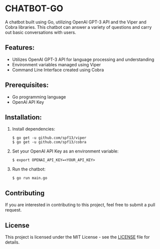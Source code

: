 # CHATBOT-GO

A chatbot built using Go, utilizing OpenAI GPT-3 API and the Viper and Cobra libraries. This chatbot can answer a variety of questions and carry out basic conversations with users.

## Features:
- Utilizes OpenAI GPT-3 API for language processing and understanding
- Environment variables managed using Viper
- Command Line Interface created using Cobra

## Prerequisites:
- Go programming language
- OpenAI API Key

## Installation:
1. Install dependencies: 
    ```
    $ go get -u github.com/spf13/viper
    $ go get -u github.com/spf13/cobra
    ```
2. Set your OpenAI API Key as an environment variable: 
    ```
    $ export OPENAI_API_KEY=<YOUR_API_KEY>
    ```
3. Run the chatbot:
    ```
    $ go run main.go
    ```

## Contributing

If you are interested in contributing to this project, feel free to submit a pull request.

## License

This project is licensed under the MIT License - see the [LICENSE](LICENSE) file for details.
